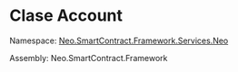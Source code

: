 # Clase Account

Namespace: [Neo.SmartContract.Framework.Services.Neo](../neo.md)

Assembly: Neo.SmartContract.Framework

